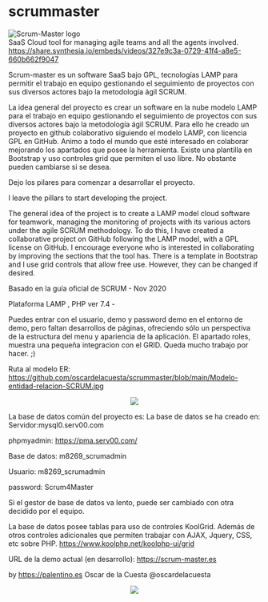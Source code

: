 # scrummaster


![Scrum-Master logo](https://scrum-master.es/imagenes/scrum-4-master.png)
<br/>
SaaS Cloud tool for managing agile teams and all the agents involved.
<br/>
https://share.synthesia.io/embeds/videos/327e9c3a-0729-41f4-a8e5-660b662f9047

Scrum-master es un software SaaS bajo GPL, tecnologías LAMP para permitir el trabajo en equipo gestionando el seguimiento de proyectos con sus diversos actores bajo la metodología ágil SCRUM.

La idea general del proyecto es crear un software en la nube modelo LAMP para el trabajo en equipo gestionando el seguimiento de proyectos con sus diversos actores bajo la metodología ágil SCRUM.
Para ello he creado un proyecto en github colaborativo siguiendo el modelo LAMP, con licencia GPL en GitHub. Animo a todo el mundo que esté interesado en colaborar mejorando los apartados que posee la herramienta.
Existe una plantilla en Bootstrap y uso controles grid que permiten el uso libre. No obstante pueden cambiarse si se desea.

Dejo los pilares para comenzar a desarrollar el proyecto.

I leave the pillars to start developing the project.


The general idea of ​​the project is to create a LAMP model cloud software for teamwork, managing the monitoring of projects with its various actors under the agile SCRUM methodology.
To do this, I have created a collaborative project on GitHub following the LAMP model, with a GPL license on GitHub. I encourage everyone who is interested in collaborating by improving the sections that the tool has.
There is a template in Bootstrap and I use grid controls that allow free use. However, they can be changed if desired.



Basado en la guía oficial de SCRUM - Nov 2020

Plataforma LAMP , PHP ver 7.4 -


Puedes entrar con el usuario, demo y password demo en el entorno de demo, pero faltan desarrollos de páginas, ofreciendo
sólo un perspectiva de la estructura del menu y apariencia de la aplicación. El apartado roles, muestra una pequeña integracion con el GRID.
Queda mucho trabajo por hacer. ;)

Ruta al modelo ER: 
https://github.com/oscardelacuesta/scrummaster/blob/main/Modelo-entidad-relacion-SCRUM.jpg
<p align="center">
   <img src="https://github.com/oscardelacuesta/scrummaster/blob/main/Modelo-entidad-relacion-SCRUM.jpg">
</p>


La base de datos común del proyecto es:
La base de datos se ha creado en:
Servidor:mysql0.serv00.com	

phpmyadmin:
https://pma.serv00.com/


Base de datos: m8269_scrumadmin

Usuario:  m8269_scrumadmin

password: Scrum4Master


Si el gestor de base de datos va lento, puede ser cambiado con otra decidido por el equipo.


La base de datos posee tablas para uso de controles KoolGrid. Además de otros controles adicionales que permiten trabajar con AJAX, Jquery, CSS, etc sobre PHP.
https://www.koolphp.net/koolphp-ui/grid

URL de la demo actual (en desarrollo): https://scrum-master.es

by https://palentino.es
Oscar de la Cuesta 
@oscardelacuesta
<p align="center">
   <img src="https://www.palentino.es/blog/wp-content/uploads/2012/12/To-keep-abreast.png">
</p>

